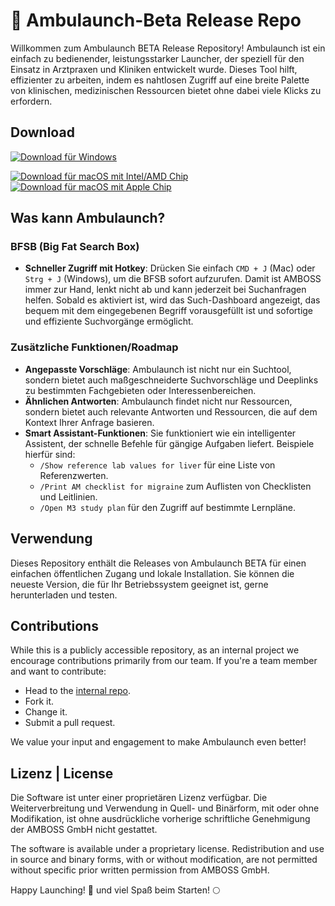 # 🚀 Ambulaunch-Beta Release Repo

Willkommen zum Ambulaunch BETA Release Repository! Ambulaunch ist ein einfach zu bedienender, leistungsstarker Launcher, der speziell für den Einsatz in Arztpraxen und Kliniken entwickelt wurde. Dieses Tool hilft, effizienter zu arbeiten, indem es nahtlosen Zugriff auf eine breite Palette von klinischen, medizinischen Ressourcen bietet ohne dabei viele Klicks zu erfordern.

## Download

[![Download für Windows](https://img.shields.io/badge/latest-Windows%20x64-blue.svg)](https://github.com/amboss-mededu/ambulaunch-beta-releases/releases/download/v1.6.3/Ambulaunch-1.6.3-win-setup-x64-3182e4b2-98e1-4103-b4e1-e43185415c1e.exe)

[![Download für macOS mit Intel/AMD Chip](https://img.shields.io/badge/latest-macOS%20x64%20(Intel|AMD)-white.svg)](https://github.com/amboss-mededu/ambulaunch-beta-releases/releases/download/v1.7.0/Ambulaunch-1.7.0-mac-x64-3182e4b2-98e1-4103-b4e1-e43185415c1e.dmg)
[![Download für macOS mit Apple Chip](https://img.shields.io/badge/latest-macOS%20Apple%20Chip-white.svg)](https://github.com/amboss-mededu/ambulaunch-beta-releases/releases/download/v1.7.0/Ambulaunch-1.7.0-mac-arm64-3182e4b2-98e1-4103-b4e1-e43185415c1e.dmg)

## Was kann Ambulaunch?

### BFSB (Big Fat Search Box)
- **Schneller Zugriff mit Hotkey**: Drücken Sie einfach `CMD + J` (Mac) oder `Strg + J` (Windows), um die BFSB sofort aufzurufen. Damit ist AMBOSS immer zur Hand, lenkt nicht ab und kann jederzeit bei Suchanfragen helfen. Sobald es aktiviert ist, wird das Such-Dashboard angezeigt, das bequem mit dem eingegebenen Begriff vorausgefüllt ist und sofortige und effiziente Suchvorgänge ermöglicht.

### Zusätzliche Funktionen/Roadmap
- **Angepasste Vorschläge**: Ambulaunch ist nicht nur ein Suchtool, sondern bietet auch maßgeschneiderte Suchvorschläge und Deeplinks zu bestimmten Fachgebieten oder Interessenbereichen.
- **Ähnlichen Antworten**: Ambulaunch findet nicht nur Ressourcen, sondern bietet auch relevante Antworten und Ressourcen, die auf dem Kontext Ihrer Anfrage basieren.
- **Smart Assistant-Funktionen**: Sie funktioniert wie ein intelligenter Assistent, der schnelle Befehle für gängige Aufgaben liefert. Beispiele hierfür sind:
  - `/Show reference lab values for liver` für eine Liste von Referenzwerten.
  - `/Print AM checklist for migraine` zum Auflisten von Checklisten und Leitlinien.
  - `/Open M3 study plan` für den Zugriff auf bestimmte Lernpläne.

## Verwendung

Dieses Repository enthält die Releases von Ambulaunch BETA für einen einfachen öffentlichen Zugang und lokale Installation. Sie können die neueste Version, die für Ihr Betriebssystem geeignet ist, gerne herunterladen und testen.

## Contributions

While this is a publicly accessible repository, as an internal project we encourage contributions primarily from our team. If you're a team member and want to contribute:
- Head to the [internal repo](https://github.com/amboss-mededu/Ambulaunch).
- Fork it.
- Change it.
- Submit a pull request.

We value your input and engagement to make Ambulaunch even better!

## Lizenz | License

Die Software ist unter einer proprietären Lizenz verfügbar. Die Weiterverbreitung und Verwendung in Quell- und Binärform, mit oder ohne Modifikation, ist ohne ausdrückliche vorherige schriftliche Genehmigung der AMBOSS GmbH nicht gestattet.

The software is available under a proprietary license. Redistribution and use in source and binary forms, with or without modification, are not permitted without specific prior written permission from AMBOSS GmbH.

Happy Launching! 🌟 und viel Spaß beim Starten! 🌕
